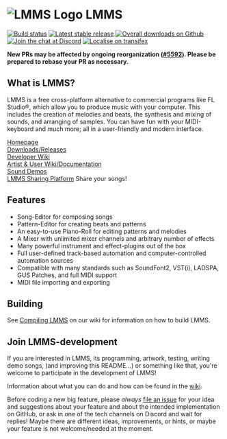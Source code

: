 # ![LMMS Logo](cmake/linux/scalable/apps/lmms.svg) LMMS

[![Build status](https://circleci.com/gh/LMMS/lmms.svg?style=shield)](https://circleci.com/gh/LMMS/lmms)
[![Latest stable release](https://img.shields.io/github/release/LMMS/lmms.svg?maxAge=3600)](https://lmms.io/download)
[![Overall downloads on Github](https://img.shields.io/github/downloads/LMMS/lmms/total.svg?maxAge=3600)](https://github.com/LMMS/lmms/releases)
[![Join the chat at Discord](https://img.shields.io/badge/chat-on%20discord-7289DA.svg)](https://discord.gg/3sc5su7)
[![Localise on transifex](https://img.shields.io/badge/localise-on_transifex-green.svg)](https://www.transifex.com/lmms/lmms/)

**New PRs may be affected by ongoing reorganization ([#5592](https://github.com/LMMS/lmms/issues/5592)). Please be prepared to rebase your PR as necessary.**

What is LMMS?
--------------

LMMS is a free cross-platform alternative to commercial programs like
FL Studio®, which allow you to produce music with your computer. This includes
the creation of melodies and beats, the synthesis and mixing of sounds, and
arranging of samples. You can have fun with your MIDI-keyboard and much more;
all in a user-friendly and modern interface.

[Homepage](https://lmms.io)<br>
[Downloads/Releases](https://github.com/LMMS/lmms/releases)<br>
[Developer Wiki](https://github.com/LMMS/lmms/wiki)<br>
[Artist & User Wiki/Documentation](https://lmms.io/documentation)<br>
[Sound Demos](https://lmms.io/showcase/)<br>
[LMMS Sharing Platform](https://lmms.io/lsp/) Share your songs!

Features
---------

* Song-Editor for composing songs
* Pattern-Editor for creating beats and patterns
* An easy-to-use Piano-Roll for editing patterns and melodies
* A Mixer with unlimited mixer channels and arbitrary number of effects
* Many powerful instrument and effect-plugins out of the box
* Full user-defined track-based automation and computer-controlled automation sources
* Compatible with many standards such as SoundFont2, VST(i), LADSPA, GUS Patches, and full MIDI support
* MIDI file importing and exporting

Building
---------

See [Compiling LMMS](https://github.com/LMMS/lmms/wiki/Compiling) on our
wiki for information on how to build LMMS.


Join LMMS-development
----------------------

If you are interested in LMMS, its programming, artwork, testing, writing demo
songs, (and improving this README...) or something like that, you're welcome
to participate in the development of LMMS!

Information about what you can do and how can be found in the
[wiki](https://github.com/LMMS/lmms/wiki).

Before coding a new big feature, please _always_
[file an issue](https://github.com/LMMS/lmms/issues/new) for your idea and
suggestions about your feature and about the intended implementation on GitHub,
or ask in one of the tech channels on Discord and wait for replies! Maybe there are different ideas, improvements, or hints, or
maybe your feature is not welcome/needed at the moment.

